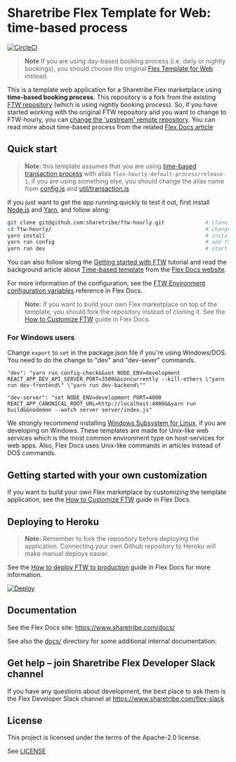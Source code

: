 # Sharetribe Flex Template for Web: time-based process

[![CircleCI](https://circleci.com/gh/sharetribe/ftw-hourly.svg?style=svg)](https://circleci.com/gh/sharetribe/ftw-hourly)

> **Note** If you are using day-based booking process (i.e. daily or nightly bookings), you should
> choose the original [Flex Template for Web](https://github.com/sharetribe/ftw-daily/) instead.

This is a template web application for a Sharetribe Flex marketplace using **time-based booking
process**. This repository is a fork from the existing
[FTW repository](https://github.com/sharetribe/ftw-hourly) (which is using nightly booking process).
So, if you have started working with the original FTW repository and you want to change to
FTW-hourly, you can
[change the 'upstream' remote repository](https://help.github.com/en/github/collaborating-with-issues-and-pull-requests/configuring-a-remote-for-a-fork).
You can read more about time-based process from the related
[Flex Docs article](https://www.sharetribe.com/docs/background/time-based-template)

## Quick start

> **Note:** this template assumes that you are using
> [time-based transaction process](https://www.sharetribe.com/docs/guides/how-to-take-time-based-bookings-into-use/)
> with alias `flex-hourly-default-process/release-1`, if you are using something else, you should
> change the alias name from
> [config.js](https://github.com/sharetribe/ftw-hourly/blob/master/src/config.js#L35) and
> [util/transaction.js](https://github.com/sharetribe/ftw-hourly/blob/master/src/util/transaction.js#L111)

If you just want to get the app running quickly to test it out, first install
[Node.js](https://nodejs.org/) and [Yarn](https://yarnpkg.com/), and follow along:

```sh
git clone git@github.com:sharetribe/ftw-hourly.git             # clone this repository
cd ftw-hourly/                                                 # change to the cloned directory
yarn install                                                   # install dependencies
yarn run config                                                # add the mandatory env vars to your local config
yarn run dev                                                   # start the dev server, this will open a browser in localhost:3500
```

You can also follow along the
[Getting started with FTW](https://www.sharetribe.com/docs/tutorials/getting-started-with-ftw/)
tutorial and read the background article about
[Time-based template](https://www.sharetribe.com/docs/background/time-based-template/) from the
[Flex Docs website](https://www.sharetribe.com/docs/).

For more information of the configuration, see the
[FTW Environment configuration variables](https://www.sharetribe.com/docs/references/ftw-env/)
reference in Flex Docs.

> **Note:** If you want to build your own Flex marketplace on top of the template, you should fork
> the repository instead of cloning it. See the
> [How to Customize FTW](https://www.sharetribe.com/docs/guides/how-to-customize-ftw/) guide in Flex
> Docs.

### For Windows users

Change `export` to `set` in the package.json file if you're using Windows/DOS. You need to do the
change to "dev" and "dev-sever" commands.

```
"dev": "yarn run config-check&&set NODE_ENV=development REACT_APP_DEV_API_SERVER_PORT=3500&&concurrently --kill-others \"yarn run dev-frontend\" \"yarn run dev-backend\""
```

```
"dev-server": "set NODE_ENV=development PORT=4000 REACT_APP_CANONICAL_ROOT_URL=http://localhost:4000&&yarn run build&&nodemon --watch server server/index.js"
```

We strongly recommend installing
[Windows Subsystem for Linux](https://docs.microsoft.com/en-us/windows/wsl/about), if you are
developing on Windows. These templates are made for Unix-like web services which is the most common
environment type on host-services for web apps. Also, Flex Docs uses Unix-like commands in articles
instead of DOS commands.

## Getting started with your own customization

If you want to build your own Flex marketplace by customizing the template application, see the
[How to Customize FTW](https://www.sharetribe.com/docs/guides/how-to-customize-ftw/) guide in Flex
Docs.

## Deploying to Heroku

> **Note:** Remember to fork the repository before deploying the application. Connecting your own
> Github repository to Heroku will make manual deploys easier.

See the
[How to deploy FTW to production](https://www.sharetribe.com/docs/guides/how-to-deploy-ftw-to-production/)
guide in Flex Docs for more information.

[![Deploy](https://www.herokucdn.com/deploy/button.svg)](https://heroku.com/deploy)

## Documentation

See the Flex Docs site: https://www.sharetribe.com/docs/

See also the [docs/](docs/) directory for some additional internal documentation.

## Get help – join Sharetribe Flex Developer Slack channel

If you have any questions about development, the best place to ask them is the Flex Developer Slack
channel at https://www.sharetribe.com/flex-slack

## License

This project is licensed under the terms of the Apache-2.0 license.

See [LICENSE](LICENSE)
